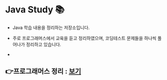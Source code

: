 # Java Study 📚

- Java 학습 내용을 정리하는 저장소입니다.  
- 주로 프로그래머스에서 교육을 듣고 정리하였으며, 코딩테스트 문제들을 하나씩 풀어나가 정리하고 있습니다.

-

## 👉프로그래머스 정리 : [보기](./src/프로그래머스)
